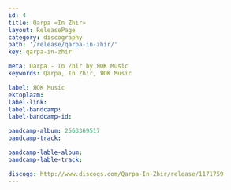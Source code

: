 ```yaml
---
id: 4
title: Qarpa «In Zhir»
layout: ReleasePage
category: discography
path: '/release/qarpa-in-zhir/'
key: qarpa-in-zhir

meta: Qarpa - In Zhir by ЯОК Music
keywords: Qarpa, In Zhir, ЯОК Music

label: ЯОК Music
ektoplazm: 
label-link: 
label-bandcamp: 
label-bandcamp-id: 

bandcamp-album: 2563369517
bandcamp-track: 

bandcamp-lable-album: 
bandcamp-lable-track: 

discogs: http://www.discogs.com/Qarpa-In-Zhir/release/1171759
---
```


